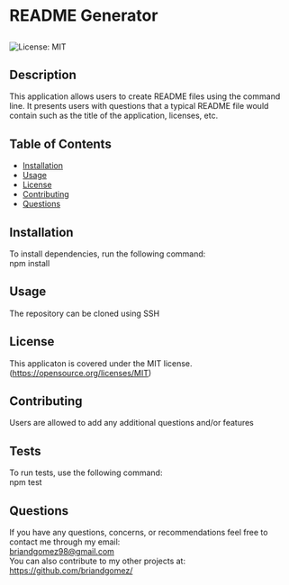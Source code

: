 
  # README Generator
  ##
  ![License: MIT](https://img.shields.io/badge/License-MIT-yellow.svg)
  ## Description 
  This application allows users to create README files using the command line. It presents users with questions that a typical README file would contain such as the title of the application, licenses, etc. 
  ## Table of Contents
  * [Installation](#installation)
  * [Usage](#usage)
  * [License](#license)
  * [Contributing](#contributing)
  * [Questions](#questions)
  ## Installation
  To install dependencies, run the following command:
  <br />
  npm install
  ## Usage
  The repository can be cloned using SSH
  ## License
  This applicaton is covered under the MIT license.
  <br />
  (https://opensource.org/licenses/MIT)
  ## Contributing
  Users are allowed to add any additional questions and/or features
  ## Tests
  To run tests, use the following command:
  <br />
  npm test
  ## Questions
  If you have any questions, concerns, or recommendations feel free to contact me through my email:
  <br />
  briandgomez98@gmail.com
  <br />
  You can also contribute to my other projects at:
  <br />
  https://github.com/briandgomez/

